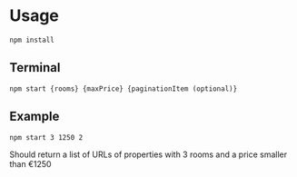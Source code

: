 # Usage
```
npm install
```
## Terminal
```
npm start {rooms} {maxPrice} {paginationItem (optional)}
```
## Example
`npm start 3 1250 2`

Should return a list of URLs of properties with 3 rooms and a price smaller than €1250
